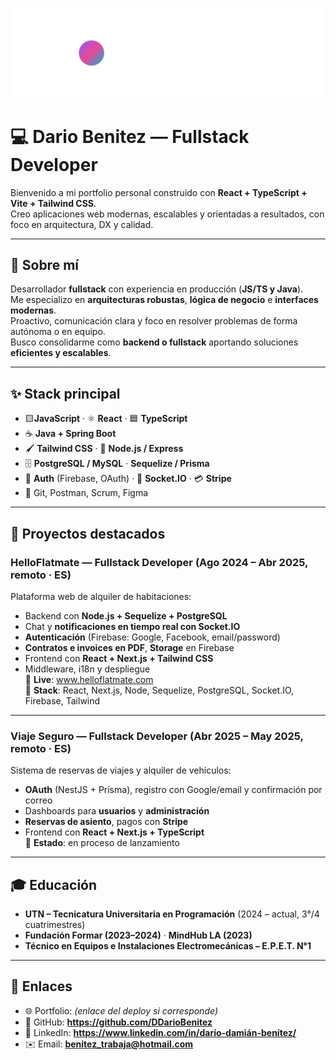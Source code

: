 ![Dario Benitez](./public/banner.svg)

# 💻 Dario Benitez — Fullstack Developer

Bienvenido a mi portfolio personal construido con **React + TypeScript + Vite + Tailwind CSS**.  
Creo aplicaciones web modernas, escalables y orientadas a resultados, con foco en arquitectura, DX y calidad.

---

## 🧠 Sobre mí

Desarrollador **fullstack** con experiencia en producción (**JS/TS y Java**).  
Me especializo en **arquitecturas robustas**, **lógica de negocio** e **interfaces modernas**.  
Proactivo, comunicación clara y foco en resolver problemas de forma autónoma o en equipo.  
Busco consolidarme como **backend o fullstack** aportando soluciones **eficientes y escalables**.

---

## ✨ Stack principal

-   🟨**JavaScript** · ⚛️ **React** · 🟦 **TypeScript**
-   ☕ **Java + Spring Boot**
-   🖌️ **Tailwind CSS** · 🔌 **Node.js / Express**
-   🗄️ **PostgreSQL / MySQL** · **Sequelize / Prisma**
-   🔐 **Auth** (Firebase, OAuth) · 🔔 **Socket.IO** · 💳 **Stripe**
-   🧰 Git, Postman, Scrum, Figma

---

## 🚀 Proyectos destacados

### HelloFlatmate — Fullstack Developer (Ago 2024 – Abr 2025, remoto · ES)

Plataforma web de alquiler de habitaciones:

-   Backend con **Node.js + Sequelize + PostgreSQL**
-   Chat y **notificaciones en tiempo real con Socket.IO**
-   **Autenticación** (Firebase: Google, Facebook, email/password)
-   **Contratos e invoices en PDF**, **Storage** en Firebase
-   Frontend con **React + Next.js + Tailwind CSS**
-   Middleware, i18n y despliegue  
    🔗 **Live**: www.helloflatmate.com  
    🔗 **Stack**: React, Next.js, Node, Sequelize, PostgreSQL, Socket.IO, Firebase, Tailwind

---

### Viaje Seguro — Fullstack Developer (Abr 2025 – May 2025, remoto · ES)

Sistema de reservas de viajes y alquiler de vehículos:

-   **OAuth** (NestJS + Prisma), registro con Google/email y confirmación por correo
-   Dashboards para **usuarios** y **administración**
-   **Reservas de asiento**, pagos con **Stripe**
-   Frontend con **React + Next.js + TypeScript**  
    🔗 **Estado**: en proceso de lanzamiento

---

## 🎓 Educación

-   **UTN – Tecnicatura Universitaria en Programación** (2024 – actual, 3°/4 cuatrimestres)
-   **Fundación Formar (2023–2024)** · **MindHub LA (2023)**
-   **Técnico en Equipos e Instalaciones Electromecánicas – E.P.E.T. N°1**

---

## 🔗 Enlaces

-   🌐 Portfolio: _(enlace del deploy si corresponde)_
-   🐙 GitHub: **https://github.com/DDarioBenitez**
-   💼 LinkedIn: **https://www.linkedin.com/in/darío-damián-benítez/**
-   ✉️ Email: **benitez_trabaja@hotmail.com**
